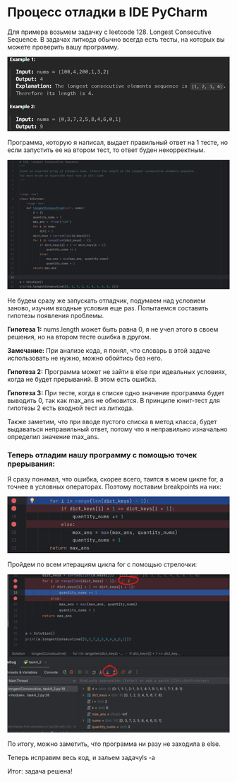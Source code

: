 # Процесс отладки в IDE PyCharm

Для примера возьмем задачку с leetcode 128. Longest Consecutive Sequence.
В задачах литкода обычно всегда есть тесты, на которых вы можете проверить вашу программу.

![img.png](img/img.png)

Программа, которую я написал, выдает правильный ответ на 1 тесте, но если запустить ее на втором тест, то ответ буден
некорректным.

![img_1.png](img/img_1.png)

Не будем сразу же запускать отладчик, подумаем над условием заново, изучим входные условия еще раз. Попытаемся составить
гипотезы появления проблемы.

__Гипотеза 1:__ nums.length может быть равна 0, я не учел этого в своем решения, но на втором тесте ошибка в другом.

__Замечание:__ При анализе кода, я понял, что словарь в этой задаче использовать не нужно, можно обойтись без него.

__Гипотеза 2:__ Программа может не зайти в else при идеальных условиях, когда не будет прерываний. В этом есть ошибка.

__Гипотеза 3:__ При тесте, когда в списке одно значение программа будет выводить 0, так как max_ans не обновится.
В принципе юнит-тест для гипотезы 2 есть входной тест из литкода.

Также заметим, что при вводе пустого списка в метод класса, будет выдаваться неправильный ответ, потому что я
неправильно изначально определил значение max_ans.

### Теперь отладим нашу программу с помощью точек прерывания:

Я сразу понимал, что ошибка, скорее всего, таится в моем цикле for, а точнее в условных операторах.
Поэтому поставим breakpoints на них:

![img_2.png](img/img_2.png)

Пройдем по всем итерациям цикла for c помощью стрелочки:

![img_3.png](img/img_3.png)

По итогу, можно заметить, что программа ни разу не заходила в else.

Теперь исправим весь код, и зальем задачуls -a

Итог: задача решена! 